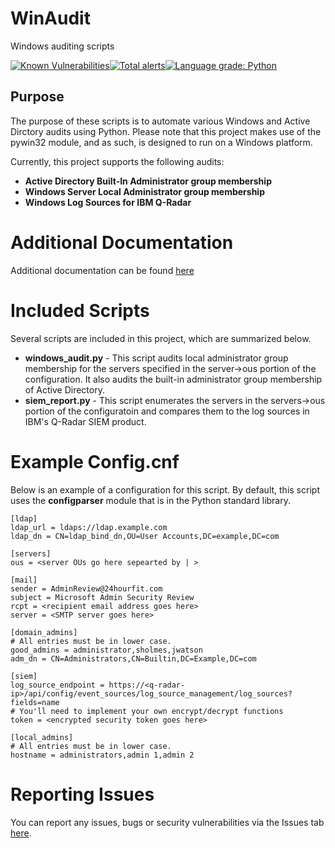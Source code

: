 # WinAudit
Windows auditing scripts

[![Known Vulnerabilities](https://snyk.io/test/github/bentleygd/WinAudit/badge.svg?targetFile=requirements.txt)](https://snyk.io/test/github/bentleygd/WinAudit?targetFile=requirements.txt)[![Total alerts](https://img.shields.io/lgtm/alerts/g/bentleygd/WinAudit.svg?logo=lgtm&logoWidth=18)](https://lgtm.com/projects/g/bentleygd/WinAudit/alerts/)[![Language grade: Python](https://img.shields.io/lgtm/grade/python/g/bentleygd/WinAudit.svg?logo=lgtm&logoWidth=18)](https://lgtm.com/projects/g/bentleygd/WinAudit/context:python)

## **Purpose**

The purpose of these scripts is to automate various Windows and Active Dirctory audits using Python.  Please note that this project makes use of the pywin32 module, and as such, is designed to run on a Windows platform.

Currently, this project supports the following audits:
- **Active Directory Built-In Administrator group membership**
- **Windows Server Local Administrator group membership**
- **Windows Log Sources for IBM Q-Radar**

# **Additional Documentation**

Additional documentation can be found [here](https://github.com/bentleygd/WinAudit/blob/master/DOCs.md)

# **Included Scripts**
Several scripts are included in this project, which are summarized below.

- **windows_audit.py** \- This script audits local administrator group membership for the servers specified in the server->ous portion of the configuration.  It also audits the built-in administrator group membership of Active Directory.
- **siem_report.py** \- This script enumerates the servers in the servers->ous portion of the configuratoin and compares them to the log sources in IBM's Q-Radar SIEM product.  

# **Example Config.cnf**

Below is an example of a configuration for this script.  By default, this script uses the **configparser** module that is in the Python standard library.

```
[ldap]
ldap_url = ldaps://ldap.example.com
ldap_dn = CN=ldap_bind_dn,OU=User Accounts,DC=example,DC=com

[servers]
ous = <server OUs go here sepearted by | >

[mail]
sender = AdminReview@24hourfit.com
subject = Microsoft Admin Security Review
rcpt = <recipient email address goes here>
server = <SMTP server goes here>

[domain_admins]
# All entries must be in lower case.
good_admins = administrator,sholmes,jwatson
adm_dn = CN=Administrators,CN=Builtin,DC=Example,DC=com

[siem]
log_source_endpoint = https://<q-radar-ip>/api/config/event_sources/log_source_management/log_sources?fields=name
# You'll need to implement your own encrypt/decrypt functions
token = <encrypted security token goes here>

[local_admins]
# All entries must be in lower case.
hostname = administrators,admin 1,admin 2
```

# **Reporting Issues**

You can report any issues, bugs or security vulnerabilities via the Issues tab [here](https://github.com/bentleygd/WinAudit/issues).
